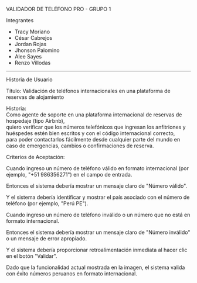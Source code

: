VALIDADOR DE TELÉFONO PRO - GRUPO 1

Integrantes
- Tracy Moriano  
- César Cabrejos  
- Jordan Rojas  
- Jhonson Palomino  
- Alee Sayes  
- Renzo Villodas

---

Historia de Usuario 

Título: Validación de teléfonos internacionales en una plataforma de reservas de alojamiento

Historia:  
Como agente de soporte en una plataforma internacional de reservas de hospedaje (tipo Airbnb),  
quiero verificar que los números telefónicos que ingresan los anfitriones y huéspedes estén bien escritos y con el código internacional correcto,  
para poder contactarlos fácilmente desde cualquier parte del mundo en caso de emergencias, cambios o confirmaciones de reserva.

Criterios de Aceptación:

Cuando ingreso un número de teléfono válido en formato internacional (por ejemplo, "+51 986356271") en el campo de entrada.

Entonces el sistema debería mostrar un mensaje claro de "Número válido".

Y el sistema debería identificar y mostrar el país asociado con el número de teléfono (por ejemplo, "Perú PE").

Cuando ingreso un número de teléfono inválido o un número que no está en formato internacional.

Entonces el sistema debería mostrar un mensaje claro de "Número inválido" o un mensaje de error apropiado.

Y el sistema debería proporcionar retroalimentación inmediata al hacer clic en el botón "Validar".

Dado que la funcionalidad actual mostrada en la imagen, el sistema valida con éxito números peruanos en formato internacional.
